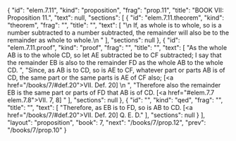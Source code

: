 {
  "id": "elem.7.11",
  "kind": "proposition",
  "frag": "prop.11",
  "title": "BOOK VII: Proposition 11.",
  "text": null,
  "sections": [
    {
      "id": "elem.7.11.theorem",
      "kind": "theorem",
      "frag": "",
      "title": "",
      "text": [
        "\n       If, as whole is to whole, so is a number subtracted to a number subtracted, the remainder will also be to the remainder as whole to whole.\n      "
      ],
      "sections": null
    },
    {
      "id": "elem.7.11.proof",
      "kind": "proof",
      "frag": "",
      "title": "",
      "text": [
        "As the whole AB is to the whole CD, so let AE subtracted be to CF subtracted; I say that the remainder EB is also to the remainder FD as the whole AB to the whole CD. ",
        "Since, as AB is to CD, so is AE to CF, whatever part or parts AB is of CD, the same part or the same parts is AE of CF also; [<a href=\"/books/7/#def.20\">VII. Def. 20</a>] \n      ",
        "Therefore also the remainder EB is the same part or parts of FD that AB is of CD. [<a href=\"#elem.7.7 elem.7.8\">VII. 7, 8</a>] "
      ],
      "sections": null
    },
    {
      "id": "",
      "kind": "qed",
      "frag": "",
      "title": "",
      "text": [
        "Therefore, as EB is to FD, so is AB to CD. [<a href=\"/books/7/#def.20\">VII. Def. 20</a>] Q. E. D."
      ],
      "sections": null
    }
  ],
  "layout": "proposition",
  "book": 7,
  "next": "/books/7/prop.12",
  "prev": "/books/7/prop.10"
}
